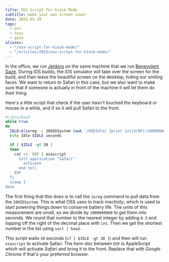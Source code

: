 ```yaml
---
title: OSX Script for Kiosk Mode
subtitle: make your own screen saver
date: 2015-05-20
tags:
  - osx
  - toys
  - gaze
aliases:
  - "/osx-script-for-kiosk-mode/"
  - "/articles/2015/osx-script-for-kiosk-mode/"
---
```


In the office, we run [Jenkins](http://jenkins-ci.org) on the same machine that we run [Benevolent Gaze](http://gaze.happyfuncorp.com). During iOS builds, the iOS simulator will take over the screen for the build, and then leave the beautiful screen on the desktop, hiding our smiling faces. We want to return to Safari in this case, but we also want to make sure that if someone is actually in front of the machine it will let them do their thing.

Here's a little script that check if the user hasn't touched the keyboard or mouse in a while, and if so it will pull Safari to the front.

```bash
#!/bin/bash
while true
do
  IDLE=$(ioreg -c IOHIDSystem |awk '/HIDIdle/ {print int($(NF)/1000000000 + 0.5)}'| sort -n |head -1)
  echo Idle $IDLE seconds

  if [ $IDLE -gt 30 ]
  then
    cat <<- EOF | osascript
      tell application "Safari"
        activate
      end tell
    EOF
  fi
  sleep 1
done
```

The first thing that this does is to call the `ioreg` command to pull data from the `IOHIDSystem`. This is what OSX uses to track _inactivity_, which is used to start powering things down to conserve battery life. The units of this measurement are _small_, so we divide by `1000000000` to get them into seconds. We round that number to the nearest integer by adding `0.5` and lopping off the right of the decimal place with `int`. Then we get the shortest number in the list using `sort | head`.

This script waits `30` seconds (`if [ $IDLE -gt 30 ]`) and then will run `osascript` to activate Safari. The here-doc between `EOF` is AppleScript which will activate _Safari_ and bring it to the front. Replace that with _Google Chrome_ if that's your preferred browser.

